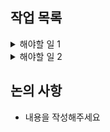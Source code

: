 ## 작업 목록
<details> <summary>해야할 일 1</summary>

- 상세 내용 1
- 상세 내용 2

</details>

<details> 
    <summary>해야할 일 2</summary>

- 상세 내용 1
- 상세 내용 2
</details>


## 논의 사항
- 내용을 작성해주세요

